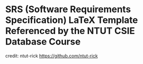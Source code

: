 # SRS (Software Requirements Specification) LaTeX Template Referenced by the NTUT CSIE Database Course 

credit: ntut-rick
https://github.com/ntut-rick